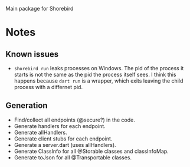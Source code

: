 Main package for Shorebird

# Notes

## Known issues
- `shorebird run` leaks processes on Windows.  The pid of the process it starts
  is not the same as the pid the process itself sees.  I think this happens
  because `dart run` is a wrapper, which exits leaving the child process
  with a differnet pid.

## Generation
- Find/collect all endpoints (@secure?) in the code.
- Generate handlers for each endpoint.
- Generate allHandlers.
- Generate client stubs for each endpoint.
- Generate a server.dart (uses allHandlers).
- Generate ClassInfo for all @Storable classes and classInfoMap.
- Generate toJson for all @Transportable classes.